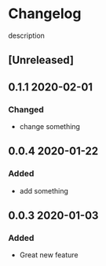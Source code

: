 # Changelog
description
## [Unreleased]

## 0.1.1 2020-02-01

### Changed
- change something

## 0.0.4 2020-01-22

### Added
- add something

## 0.0.3 2020-01-03

### Added
- Great new feature
